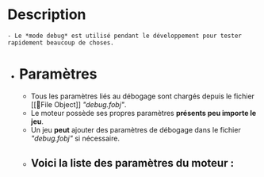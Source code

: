 # Description
	- Le *mode debug* est utilisé pendant le développement pour tester rapidement beaucoup de choses.
- # Paramètres
	- Tous les paramètres liés au débogage sont chargés depuis le fichier [[💾File Object]] *"debug.fobj"*.
	- Le moteur possède ses propres paramètres **présents peu importe le jeu**.
	- Un jeu **peut** ajouter des paramètres de débogage dans le fichier *"debug.fobj"* si nécessaire.
	- Voici la liste des paramètres du moteur :
		-